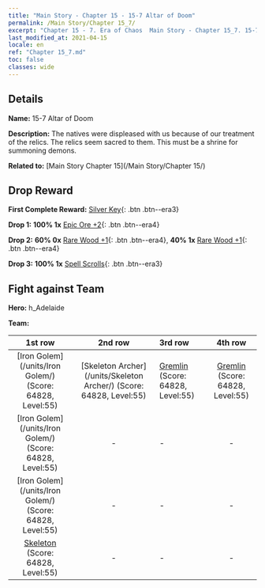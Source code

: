 ```yaml
---
title: "Main Story - Chapter 15 - 15-7 Altar of Doom"
permalink: /Main Story/Chapter 15_7/
excerpt: "Chapter 15 - 7. Era of Chaos  Main Story - Chapter 15_7. 15-7 Altar of Doom"
last_modified_at: 2021-04-15
locale: en
ref: "Chapter 15_7.md"
toc: false
classes: wide
---
```


## Details

 **Name:** 15-7 Altar of Doom

 **Description:** The natives were displeased with us because of our treatment of the relics. The relics seem sacred to them. This must be a shrine for summoning demons.

 **Related to:** [Main Story Chapter 15](/Main Story/Chapter 15/)

## Drop Reward

 **First Complete Reward:** [Silver Key](/Items/con_693/){: .btn .btn--era3}

 **Drop 1:** **100% 1x** [Epic Ore +2](/Items/mat_47/){: .btn .btn--era4}

 **Drop 2:** **60% 0x** [Rare Wood +1](/Items/mat_41/){: .btn .btn--era4}, **40% 1x** [Rare Wood +1](/Items/mat_41/){: .btn .btn--era4}

 **Drop 3:** **100% 1x** [Spell Scrolls](/Items/con_694/){: .btn .btn--era3}


## Fight against Team
 **Hero:** h_Adelaide

 **Team:**


  | 1st row | 2nd row | 3rd row | 4th row |
  |:----:|:----:|:----|:----:|
  | [Iron Golem](/units/Iron Golem/) (Score: 64828, Level:55)  | [Skeleton Archer](/units/Skeleton Archer/) (Score: 64828, Level:55)  | [Gremlin](/units/Gremlin/) (Score: 64828, Level:55)  | [Gremlin](/units/Gremlin/) (Score: 64828, Level:55)  |
  | [Iron Golem](/units/Iron Golem/) (Score: 64828, Level:55)  | - | - | - |
  | [Iron Golem](/units/Iron Golem/) (Score: 64828, Level:55)  | - | - | - |
  | [Skeleton](/units/Skeleton/) (Score: 64828, Level:55)  | - | - | - |


